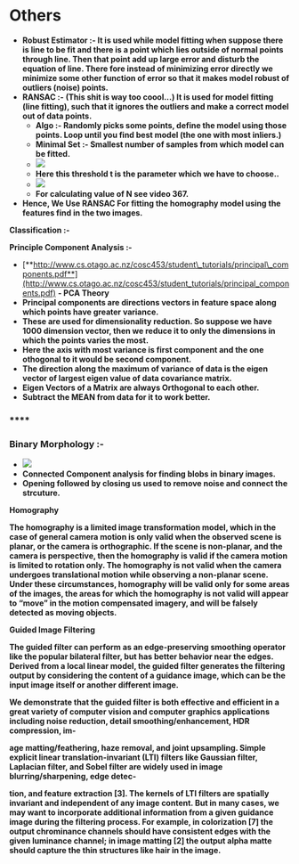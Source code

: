 # Others



* **Robust Estimator :- It is used while model fitting when suppose there is line to be fit and there is a point which lies outside of normal points through line. Then that point add up large error and disturb the equation of line. There fore instead of minimizing error directly we minimize some other function of error so that it makes model robust of outliers \(noise\) points.** 
* **RANSAC :-  \(This shit is way too coool...\) It is used for model fitting \(line fitting\), such that it ignores the outliers and make a correct model out of data points.**
  * **Algo :- Randomly picks some points, define the model using those points. Loop until you find best model \(the one with most inliers.\)**
  * **Minimal Set :- Smallest number of samples from which model can be fitted.**
  * ![](https://lh4.googleusercontent.com/_pY7IyiWsW1nJVRLlWGZMWlHIfDalxpNwoGqr0j1Ui3SNq-0RSSZjG46_jUft2bv24YC8F-Q4h--feY4B6rO_HKvomCEgw-xZVe_7lZfsqCD13RAXwWhN3CgSA0gbIHZnQN4Afrj)
  * **Here this threshold t is the parameter which we have to choose..**
  * ![](https://lh6.googleusercontent.com/SC10t5JCkamsc1c22rNr70GT1B3BR3BCYBwJdEGqfdqIR3J8YeiBhyo2W2ewepw5T0o-OsBvjmCflIqOBkpoQHHrTAadiztmoYS9Jnjh2lpw4r0wONYpWwa78RUfNfutNN4hKQ4U)
  * **For calculating value of N see video 367.**
* **Hence, We Use RANSAC For fitting the homography model using the features find in the two images.**

**Classification :-** 

**Principle Component Analysis :-** 

* [**http://www.cs.otago.ac.nz/cosc453/student\_tutorials/principal\_components.pdf**](http://www.cs.otago.ac.nz/cosc453/student_tutorials/principal_components.pdf) **- PCA Theory**
* **Principal components are directions vectors in feature space along which points have greater variance.**
* **These are used for dimensionality reduction. So suppose we have 1000 dimension vector, then we reduce it to only the dimensions in which the points varies the most.** 
* **Here the axis with most variance is first component and the one othogonal to it would be second component.**
* **The direction along the maximum of variance of data is the eigen vector of largest eigen value of data covariance matrix.**
* **Eigen Vectors of a Matrix are always Orthogonal to each other.**
* **Subtract the MEAN from data for it to work better.**

###  ****

### **Binary Morphology :-** 

* ![](https://lh4.googleusercontent.com/ZVDQZzAWRc8GrIG5etDVKjk8qNzE_m0JJgvRHfnke4J8PQxntUuS-uBbSL7bJtad875uMMKSY7lXaNgOKKsZcyA2UVdSGEVAsJmQ90AMWuoblAuJ4qtUurUFjc83muhn9ZN0-aFw)
* **Connected Component analysis for finding blobs in binary images.**
* **Opening followed by closing us used to remove noise and connect the strcuture.**

**Homography**  


**The homography is a limited image transformation model, which in the case of general camera motion is only valid when the observed scene is planar, or the camera is orthographic. If the scene is non-planar, and the camera is perspective, then the homography is valid if the camera motion is limited to rotation only. The homography is not valid when the camera undergoes translational motion while observing a non-planar scene. Under these circumstances, homography will be valid only for some areas of the images, the areas for which the homography is not valid will appear to “move” in the motion compensated imagery, and will be falsely detected as moving objects.**  
  


**Guided Image Filtering**  


**The guided filter can perform as an edge-preserving smoothing operator like the popular bilateral filter, but has better behavior near the edges. Derived from a local linear model, the guided filter generates the filtering output by considering the content of a guidance image, which can be the input image itself or another different image.**

**We demonstrate that the guided filter is both effective and efficient in a great variety of computer vision and computer graphics applications including noise reduction, detail smoothing/enhancement, HDR compression, im-**

**age matting/feathering, haze removal, and joint upsampling. Simple explicit linear translation-invariant \(LTI\) filters like Gaussian filter, Laplacian filter, and Sobel filter are widely used in image blurring/sharpening, edge detec-**

**tion, and feature extraction \[3\]. The kernels of LTI filters are spatially invariant and independent of any image content. But in many cases, we may want to incorporate additional information from a given guidance image during the filtering process. For example, in colorization \[7\] the output chrominance channels should have consistent edges with the given luminance channel; in image matting \[2\] the output alpha matte should capture the thin structures like hair in the image.**  


